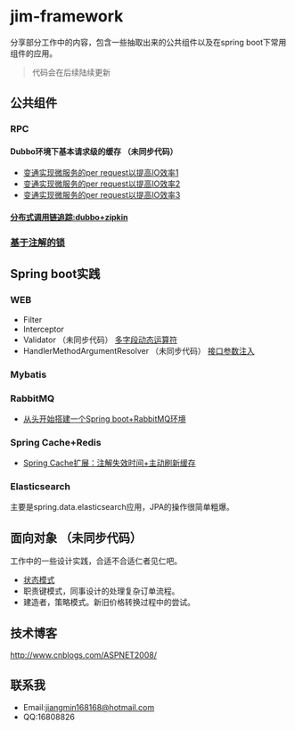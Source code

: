 # jim-framework
分享部分工作中的内容，包含一些抽取出来的公共组件以及在spring boot下常用组件的应用。
>代码会在后续陆续更新


## 公共组件

### RPC
#### Dubbo环境下基本请求级的缓存 （未同步代码）
+ [变通实现微服务的per request以提高IO效率1](http://www.cnblogs.com/ASPNET2008/p/6103507.html)
+ [变通实现微服务的per request以提高IO效率2](http://www.cnblogs.com/ASPNET2008/p/6107034.html)
+ [变通实现微服务的per request以提高IO效率3](http://www.cnblogs.com/ASPNET2008/p/6125795.html)

#### [分布式调用链追踪:dubbo+zipkin](http://www.cnblogs.com/ASPNET2008/p/6709900.html)


### [基于注解的锁](http://www.cnblogs.com/ASPNET2008/p/6308868.html) 


## Spring boot实践

### WEB
+ Filter
+ Interceptor
+ Validator （未同步代码）
[多字段动态运算符](http://www.cnblogs.com/ASPNET2008/p/5831766.html)
+ HandlerMethodArgumentResolver （未同步代码）
[接口参数注入](http://www.cnblogs.com/ASPNET2008/p/5393391.html)

### Mybatis

### RabbitMQ
+ [从头开始搭建一个Spring boot+RabbitMQ环境](http://www.cnblogs.com/ASPNET2008/p/6414145.html)


### Spring Cache+Redis
+ [Spring Cache扩展：注解失效时间+主动刷新缓存](http://www.cnblogs.com/ASPNET2008/p/6511500.html)

### Elasticsearch
主要是spring.data.elasticsearch应用，JPA的操作很简单粗爆。

## 面向对象 （未同步代码）
工作中的一些设计实践，合适不合适仁者见仁吧。
+ [状态模式](http://www.cnblogs.com/ASPNET2008/p/6010653.html)
+ 职责键模式，同事设计的处理复杂订单流程。
+ 建造者，策略模式。新旧价格转换过程中的尝试。

## 技术博客
http://www.cnblogs.com/ASPNET2008/

## 联系我
+ Email:jiangmin168168@hotmail.com
+ QQ:16808826


